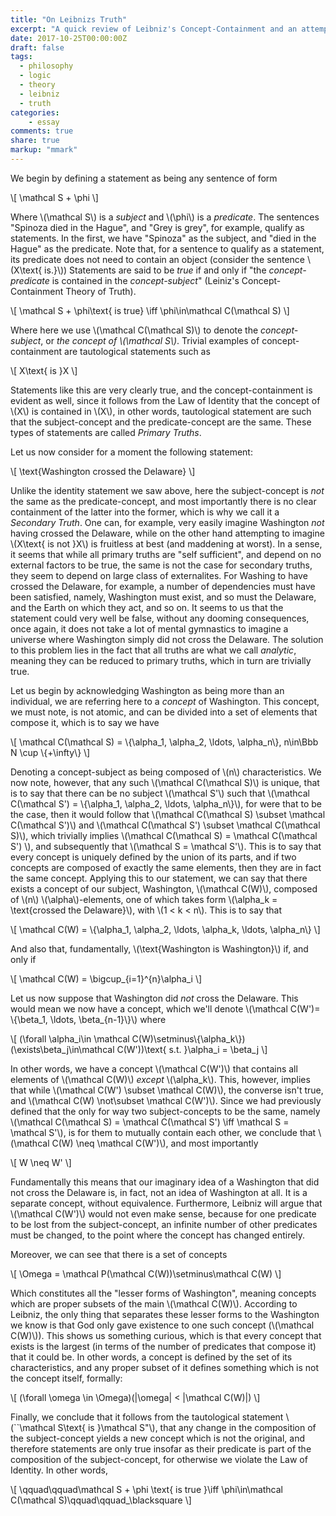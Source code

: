 ```yaml
---
title: "On Leibnizs Truth"
excerpt: "A quick review of Leibniz's Concept-Containment and an attempt at formalization"
date: 2017-10-25T00:00:00Z
draft: false
tags:
  - philosophy
  - logic
  - theory
  - leibniz
  - truth
categories:
    - essay
comments: true
share: true
markup: "mmark"
---
```


We begin by defining a statement as being any sentence of form

\\[
\mathcal S + \phi
\\]

Where \\(\mathcal S\\) is a *subject* and \\(\phi\\) is a *predicate*. The sentences "Spinoza died in the Hague", and "Grey is grey", for example, qualify as statements. In the first, we have "Spinoza" as the subject, and "died in the Hague" as the predicate. Note that, for a sentence to qualify as a statement, its predicate does not need to contain an object (consider the sentence \\(X\text{ is.}\\)) Statements are said to be *true* if and only if "the *concept-predicate* is contained in the *concept-subject*" (Leiniz's Concept-Containment Theory of Truth).

\\[
\mathcal S + \phi\text{ is true} \iff \phi\in\mathcal C(\mathcal S)
\\]

Where here we use \\(\mathcal C(\mathcal S)\\) to denote the *concept-subject*, or *the concept of \\(\mathcal S\\)*. Trivial examples of concept-containment are tautological statements such as

\\[
X\text{ is }X
\\]

Statements like this are very clearly true, and the concept-containment is evident as well, since it follows from the Law of Identity that the concept of \\(X\\) is contained in \\(X\\), in other words, tautological statement are such that the subject-concept and the predicate-concept are the same. These types of statements are called *Primary Truths*.

Let us now consider for a moment the following statement:

\\[
\text{Washington crossed the Delaware}
\\]

Unlike the identity statement we saw above, here the subject-concept is *not* the same as the predicate-concept, and most importantly there is no clear containment of the latter into the former, which is why we call it a *Secondary Truth*. One can, for example, very easily imagine Washington *not* having crossed the Delaware, while on the other hand attempting to imagine \\(X\text{ is not }X\\) is fruitless at best (and maddening at worst). In a sense, it seems that while all primary truths are "self sufficient", and depend on no external factors to be true, the same is not the case for secondary truths, they seem to depend on large class of externalites. For Washing to have crossed the Delaware, for example, a number of dependencies must have been satisfied, namely, Washington must exist, and so must the Delaware, and the Earth on which they act, and so on. It seems to us that the statement could very well be false, without any dooming consequences, once again, it does not take a lot of mental gymnastics to imagine a universe where Washington simply did not cross the Delaware. The solution to this problem lies in the fact that all truths are what we call *analytic*, meaning they can be reduced to primary truths, which in turn are trivially true.

Let us begin by acknowledging Washington as being more than an individual, we are referring here to a *concept* of Washington. This concept, we must note, is not atomic, and can be divided into a set of elements that compose it, which is to say we have

\\[
\mathcal C(\mathcal S) = \\{\alpha_1, \alpha_2, \ldots, \alpha_n\\}, n\in\Bbb N \cup \\\{+\infty\\\}
\\]

Denoting a concept-subject as being composed of \\(n\\) characteristics. We now note, however, that any such \\(\mathcal C(\mathcal S)\\) is unique, that is to say that there can be no subject \\(\mathcal S'\\) such that \\(\mathcal C(\mathcal S') = \\{\alpha_1, \alpha_2, \ldots, \alpha_n\\}\\), for were that to be the case, then it would follow that \\(\mathcal C(\mathcal S) \subset \mathcal C(\mathcal S')\\) and \\(\mathcal C(\mathcal S') \subset \mathcal C(\mathcal S)\\), which trivially implies \\(\mathcal C(\mathcal S) = \mathcal C(\mathcal S') \\), and subsequently that \\(\mathcal S = \mathcal S'\\). This is to say that every concept is uniquely defined by the union of its parts, and if two concepts are composed of exactly the same elements, then they are in fact the same concept. Applying this to our statement, we can say that there exists a concept of our subject, Washington, \\(\mathcal C(W)\\), composed of \\(n\\) \\(\alpha\\)-elements, one of which takes form \\(\alpha_k = \text{crossed the Delaware}\\), with \\(1 < k < n\\). This is to say that

\\[
\mathcal C(W) = \\{\alpha_1, \alpha_2, \ldots, \alpha_k, \ldots, \alpha_n\\}
\\]

And also that, fundamentally, \\(\text{Washington is Washington}\\) if, and only if

\\[
\mathcal C(W) = \bigcup_\{i=1\}^{n}\alpha_i
\\]

Let us now suppose that Washington did *not* cross the Delaware. This would mean we now have a concept, which we'll denote \\(\mathcal C(W')= \\{\beta_1, \ldots, \beta\_\{n-1\}\\}\\) where

\\[
(\forall \alpha_i\in \mathcal C(W)\setminus\\{\alpha_k\\})(\exists\beta_j\in\mathcal C(W'))\text{ s.t. }\alpha_i = \beta_j
\\]

In other words, we have a concept \\(\mathcal C(W')\\) that contains all elements of \\(\mathcal C(W)\\) *except* \\(\alpha_k\\). This, however, implies that while \\(\mathcal C(W') \subset \mathcal C(W)\\), the converse isn't true, and \\(\mathcal C(W) \not\subset \mathcal C(W')\\). Since we had previously defined that the only for way two subject-concepts to be the same, namely \\(\mathcal C(\mathcal S) = \mathcal C(\mathcal S') \iff \mathcal S = \mathcal S'\\), is for them to mutually contain each other, we conclude that \\(\mathcal C(W) \neq \mathcal C(W')\\), and most importantly

\\[
W \neq W'
\\]

Fundamentally this means that our imaginary idea of a Washington that did not cross the Delaware is, in fact, not an idea of Washington at all. It is a separate concept, without equivalence. Furthermore, Leibniz will argue that \\(\mathcal C(W')\\) would not even make sense, because for one predicate to be lost from the subject-concept, an infinite number of other predicates must be changed, to the point where the concept has changed entirely.

Moreover, we can see that there is a set of concepts

\\[
\Omega = \mathcal P(\mathcal C(W))\setminus\mathcal C(W)
\\]

Which constitutes all the "lesser forms of Washington", meaning concepts which are proper subsets of the main \\(\mathcal C(W)\\). According to Leibniz, the only thing that separates these lesser forms to the Washington we know is that God only gave existence to one such concept (\\(\mathcal C(W)\\)). This shows us something curious, which is that every concept that exists is the largest (in terms of the number of predicates that compose it) that it could be. In other words, a concept is defined by the set of its characteristics, and any proper subset of it defines something which is not the concept itself, formally:

\\[
(\forall \omega \in \Omega)(|\omega| < |\mathcal C(W)|)
\\]

Finally, we conclude that it follows from the tautological statement \\(``\mathcal S\text{ is }\mathcal S"\\), that any change in the composition of the subject-concept yields a new concept which is not the original, and therefore statements are only true insofar as their predicate is part of the composition of the subject-concept, for otherwise we violate the Law of Identity. In other words,

\\[
\qquad\qquad\mathcal S + \phi \text{ is true }\iff \phi\in\mathcal C(\mathcal S)\qquad\qquad_\blacksquare
\\]